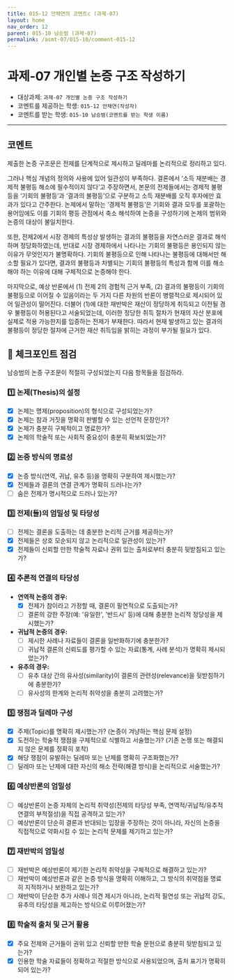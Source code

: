 ```yaml
---
title: 015-12 안채연의 코멘트c (과제-07) 
layout: home
nav_order: 12
parent: 015-10 남승범 (과제-07)
permalink: /asmt-07/015-10/comment-015-12
---
```


# 과제-07 개인별 논증 구조 작성하기

- 대상과제: `과제-07 개인별 논증 구조 작성하기`
- 코멘트를 제공하는 학생: `015-12 안채연(작성자)` 
- 코멘트를 받는 학생: `015-10 남승범(코멘트를 받는 학생 이름)` 

---

## 코멘트

제출한 논증 구조문은 전제를 단계적으로 제시하고 딜레마를 논리적으로 정리하고 있다.

그러나 핵심 개념의 정의와 사용에 있어 일관성이 부족하다. 결론에서 ‘소득 재분배는 경제적 불평등 해소에 필수적이지 않다’고 주장하면서, 본문의 전제들에서는 경제적 불평등을 ‘기회의 불평등’과 ‘결과의 불평등’으로 구분하고 소득 재분배를 오직 후자에만 효과가 있다고 간주한다. 논제에서 말하는 ‘경제적 불평등’은 기회와 결과 모두를 포괄하는 용어임에도 이를 기회의 평등 관점에서 축소 해석하여 논증을 구성하기에 논제의 범위와 논증의 대상이 불일치한다.

또한, 전제2에서 시장 경제의 특성상 발생하는 결과의 불평등을 자연스러운 결과로 해석하며 정당화하였는데, 반대로 시장 경제하에서 나타나는 기회의 불평등은 용인되지 않는 이유가 무엇인지가 불명확하다. 기회의 불평등으로 인해 나타나는 불평등에 대해서만 해소할 필요가 있다면, 결과의 불평등과 차별되는 기회의 불평등의 특성과 함께 이를 해소해야 하는 이유에 대해 구체적으로 논증해야 한다.

마지막으로, 예상 반론에서 (1) 전제 2의 경험적 근거 부족, (2) 결과의 불평등이 기회의 불평등으로 이어질 수 있음이라는 두 가지 다른 차원의 반론이 병렬적으로 제시되어 있어 일관성이 떨어진다. 더불어 (1)에 대한 재반박은 재산이 정당하게 취득되고 이전될 경우 불평등이 허용된다고 서술되었는데, 이러한 정당한 취득 절차가 현재의 자산 분포에 실제로 적용 가능한지를 입증하는 전제가 부재한다. 따라서 현재 발생하고 있는 결과의 불평등이 정당한 절차에 근거한 재산 취득임을 밝히는 과정이 부가될 필요가 있다.

## 📌 체크포인트 점검

남승범의 논증 구조문이 적절히 구성되었는지 다음 항목들을 점검하라.

### 1️⃣ **논제(Thesis)의 설정**
- [x] 논제는 명제(proposition)의 형식으로 구성되었는가?
- [x] 논제는 참과 거짓을 명확히 판별할 수 있는 선언적 문장인가?
- [x] 논제가 충분히 구체적이고 명료한가?
- [x] 논제의 학술적 또는 사회적 중요성이 충분히 확보되었는가?

### 2️⃣ **논증 방식의 명료성**
- [x] 논증 방식(연역, 귀납, 유추 등)을 명확히 구분하여 제시했는가?
- [x] 전제들과 결론의 연결 관계가 명확히 드러나는가?
- [ ] 숨은 전제가 명시적으로 드러나 있는가?

### 3️⃣ **전제(들)의 엄밀성 및 타당성**
- [ ] 전제는 결론을 도출하는 데 충분한 논리적 근거를 제공하는가?
- [x] 전제들은 상호 모순되지 않고 논리적으로 일관성이 있는가?
- [x] 전제들이 신뢰할 만한 학술적 자료나 권위 있는 출처로부터 충분히 뒷받침되고 있는가?

### 4️⃣ **추론적 연결의 타당성**
- **연역적 논증의 경우:**
  - [x] 전제가 참이라고 가정할 때, 결론이 필연적으로 도출되는가?
  - [ ] 결론의 강한 주장(예: '유일한', '반드시' 등)에 대해 충분한 논리적 정당성을 제시했는가?

- **귀납적 논증의 경우:**
  - [ ] 제시한 사례나 자료들이 결론을 일반화하기에 충분한가?
  - [ ] 귀납적 결론의 신뢰도를 평가할 수 있는 자료(통계, 사례 분석)가 명확히 제시되었는가?

- **유추의 경우:**
  - [ ] 유추 대상 간의 유사성(similarity)이 결론의 관련성(relevance)을 뒷받침하기에 충분한가?
  - [ ] 유사성의 한계와 논리적 취약성을 충분히 고려했는가?

### 5️⃣ **쟁점과 딜레마 구성**
- [x] 주제(Topic)를 명확히 제시했는가? (논증이 겨냥하는 핵심 문제 설정)
- [x] 도전하는 학술적 쟁점을 구체적으로 식별하고 서술했는가? (기존 논쟁 또는 해결되지 않은 문제를 정확히 포착)
- [x] 해당 쟁점이 유발하는 딜레마 또는 난제를 명확히 구조화했는가?
- [ ] 딜레마 또는 난제에 대한 자신의 해소 전략(해결 방식)을 논리적으로 서술했는가?

### 6️⃣ **예상반론의 엄밀성**
- [ ] 예상반론이 논증 자체의 논리적 취약성(전제의 타당성 부족, 연역적/귀납적/유추적 연결의 부적절성)을 직접 공격하고 있는가?
- [ ] 예상반론이 단순히 결론과 반대되는 입장을 주장하는 것이 아니라, 자신의 논증을 직접적으로 약화시킬 수 있는 논리적 문제를 제기하고 있는가?

### 7️⃣ **재반박의 엄밀성**
- [ ] 재반박은 예상반론이 제기한 논리적 취약성을 구체적으로 해결하고 있는가?
- [ ] 재반박이 예상반론과 같은 논증 방식을 명확히 이해하고, 그 방식의 취약점을 명료히 지적하거나 보완하고 있는가?
- [ ] 재반박이 단순한 추가 사례나 의견 제시가 아니라, 논리적 필연성 또는 귀납적 강도, 유추의 타당성을 제고하는 방식으로 이루어졌는가?

### 8️⃣ **학술적 출처 및 근거 활용**
- [x] 주요 전제와 근거들이 권위 있고 신뢰할 만한 학술 문헌으로 충분히 뒷받침되고 있는가?
- [x] 인용한 학술 자료들이 정확하고 적절한 방식으로 사용되었으며, 출처 표기가 명확히 되어 있는가?
